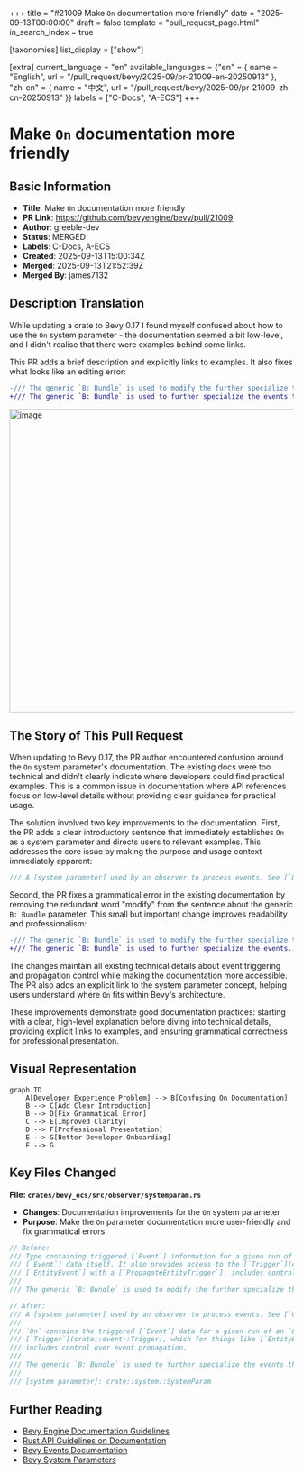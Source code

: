 +++
title = "#21009 Make `On` documentation more friendly"
date = "2025-09-13T00:00:00"
draft = false
template = "pull_request_page.html"
in_search_index = true

[taxonomies]
list_display = ["show"]

[extra]
current_language = "en"
available_languages = {"en" = { name = "English", url = "/pull_request/bevy/2025-09/pr-21009-en-20250913" }, "zh-cn" = { name = "中文", url = "/pull_request/bevy/2025-09/pr-21009-zh-cn-20250913" }}
labels = ["C-Docs", "A-ECS"]
+++

# Make `On` documentation more friendly

## Basic Information
- **Title**: Make `On` documentation more friendly
- **PR Link**: https://github.com/bevyengine/bevy/pull/21009
- **Author**: greeble-dev
- **Status**: MERGED
- **Labels**: C-Docs, A-ECS
- **Created**: 2025-09-13T15:00:34Z
- **Merged**: 2025-09-13T21:52:39Z
- **Merged By**: james7132

## Description Translation
While updating a crate to Bevy 0.17 I found myself confused about how to use the `On` system parameter - the documentation seemed a bit low-level, and I didn't realise that there were examples behind some links.

This PR adds a brief description and explicitly links to examples. It also fixes what looks like an editing error:

```diff
-/// The generic `B: Bundle` is used to modify the further specialize the events that this observer is interested in.
+/// The generic `B: Bundle` is used to further specialize the events that this observer is interested in.
```

<img width="1246" height="538" alt="image" src="https://github.com/user-attachments/assets/200183fc-f0b2-4f1e-835b-eb6ab1a47b78" />

## The Story of This Pull Request

When updating to Bevy 0.17, the PR author encountered confusion around the `On` system parameter's documentation. The existing docs were too technical and didn't clearly indicate where developers could find practical examples. This is a common issue in documentation where API references focus on low-level details without providing clear guidance for practical usage.

The solution involved two key improvements to the documentation. First, the PR adds a clear introductory sentence that immediately establishes `On` as a system parameter and directs users to relevant examples. This addresses the core issue by making the purpose and usage context immediately apparent:

```rust
/// A [system parameter] used by an observer to process events. See [`Observer`] and [`Event`] for examples.
```

Second, the PR fixes a grammatical error in the existing documentation by removing the redundant word "modify" from the sentence about the generic `B: Bundle` parameter. This small but important change improves readability and professionalism:

```diff
-/// The generic `B: Bundle` is used to modify the further specialize the events...
+/// The generic `B: Bundle` is used to further specialize the events...
```

The changes maintain all existing technical details about event triggering and propagation control while making the documentation more accessible. The PR also adds an explicit link to the system parameter concept, helping users understand where `On` fits within Bevy's architecture.

These improvements demonstrate good documentation practices: starting with a clear, high-level explanation before diving into technical details, providing explicit links to examples, and ensuring grammatical correctness for professional presentation.

## Visual Representation

```mermaid
graph TD
    A[Developer Experience Problem] --> B[Confusing On Documentation]
    B --> C[Add Clear Introduction]
    B --> D[Fix Grammatical Error]
    C --> E[Improved Clarity]
    D --> F[Professional Presentation]
    E --> G[Better Developer Onboarding]
    F --> G
```

## Key Files Changed

**File: `crates/bevy_ecs/src/observer/systemparam.rs`**
- **Changes**: Documentation improvements for the `On` system parameter
- **Purpose**: Make the `On` parameter documentation more user-friendly and fix grammatical errors

```rust
// Before:
/// Type containing triggered [`Event`] information for a given run of an [`Observer`]. This contains the
/// [`Event`] data itself. It also provides access to the [`Trigger`](crate::event::Trigger), which for things like
/// [`EntityEvent`] with a [`PropagateEntityTrigger`], includes control over event propagation.
///
/// The generic `B: Bundle` is used to modify the further specialize the events that this observer is interested in.

// After:
/// A [system parameter] used by an observer to process events. See [`Observer`] and [`Event`] for examples.
///
/// `On` contains the triggered [`Event`] data for a given run of an `Observer`. It also provides access to the
/// [`Trigger`](crate::event::Trigger), which for things like [`EntityEvent`] with a [`PropagateEntityTrigger`],
/// includes control over event propagation.
///
/// The generic `B: Bundle` is used to further specialize the events that this observer is interested in.
///
/// [system parameter]: crate::system::SystemParam
```

## Further Reading

- [Bevy Engine Documentation Guidelines](https://github.com/bevyengine/bevy/blob/main/docs/plugins_guidelines.md#documentation)
- [Rust API Guidelines on Documentation](https://rust-lang.github.io/api-guidelines/documentation.html)
- [Bevy Events Documentation](https://docs.rs/bevy/latest/bevy/event/index.html)
- [Bevy System Parameters](https://docs.rs/bevy/latest/bevy/ecs/system/trait.SystemParam.html)